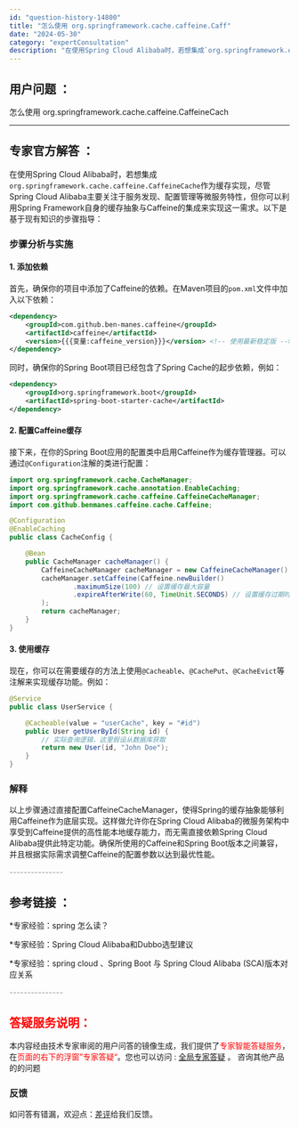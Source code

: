 ```yaml
---
id: "question-history-14800"
title: "怎么使用 org.springframework.cache.caffeine.Caff"
date: "2024-05-30"
category: "expertConsultation"
description: "在使用Spring Cloud Alibaba时，若想集成`org.springframework.cache.caffeine.CaffeineCache`作为缓存实现，尽管Spring Cloud Alibaba主要关注于服务发现、配置管理等微服务特性，但你可以利用Spring Framewor"
---
```


## 用户问题 ： 
 怎么使用 org.springframework.cache.caffeine.CaffeineCach  

---------------
## 专家官方解答 ：

在使用Spring Cloud Alibaba时，若想集成`org.springframework.cache.caffeine.CaffeineCache`作为缓存实现，尽管Spring Cloud Alibaba主要关注于服务发现、配置管理等微服务特性，但你可以利用Spring Framework自身的缓存抽象与Caffeine的集成来实现这一需求。以下是基于现有知识的步骤指导：

### 步骤分析与实施

#### 1. 添加依赖
首先，确保你的项目中添加了Caffeine的依赖。在Maven项目的`pom.xml`文件中加入以下依赖：

```xml
<dependency>
    <groupId>com.github.ben-manes.caffeine</groupId>
    <artifactId>caffeine</artifactId>
    <version>{{{变量:caffeine_version}}}</version> <!-- 使用最新稳定版 -->
</dependency>
```

同时，确保你的Spring Boot项目已经包含了Spring Cache的起步依赖，例如：

```xml
<dependency>
    <groupId>org.springframework.boot</groupId>
    <artifactId>spring-boot-starter-cache</artifactId>
</dependency>
```

#### 2. 配置Caffeine缓存
接下来，在你的Spring Boot应用的配置类中启用Caffeine作为缓存管理器。可以通过`@Configuration`注解的类进行配置：

```java
import org.springframework.cache.CacheManager;
import org.springframework.cache.annotation.EnableCaching;
import org.springframework.cache.caffeine.CaffeineCacheManager;
import com.github.benmanes.caffeine.cache.Caffeine;

@Configuration
@EnableCaching
public class CacheConfig {

    @Bean
    public CacheManager cacheManager() {
        CaffeineCacheManager cacheManager = new CaffeineCacheManager();
        cacheManager.setCaffeine(Caffeine.newBuilder()
                .maximumSize(100) // 设置缓存最大容量
                .expireAfterWrite(60, TimeUnit.SECONDS) // 设置缓存过期时间
        );
        return cacheManager;
    }
}
```

#### 3. 使用缓存
现在，你可以在需要缓存的方法上使用`@Cacheable`、`@CachePut`、`@CacheEvict`等注解来实现缓存功能。例如：

```java
@Service
public class UserService {

    @Cacheable(value = "userCache", key = "#id")
    public User getUserById(String id) {
        // 实际查询逻辑，这里假设从数据库获取
        return new User(id, "John Doe");
    }
}
```

### 解释
以上步骤通过直接配置CaffeineCacheManager，使得Spring的缓存抽象能够利用Caffeine作为底层实现。这样做允许你在Spring Cloud Alibaba的微服务架构中享受到Caffeine提供的高性能本地缓存能力，而无需直接依赖Spring Cloud Alibaba提供此特定功能。确保所使用的Caffeine和Spring Boot版本之间兼容，并且根据实际需求调整Caffeine的配置参数以达到最优性能。


<font color="#949494">---------------</font> 


## 参考链接 ：

*专家经验：spring 怎么读？ 
 
 *专家经验：Spring Cloud Alibaba和Dubbo选型建议 
 
 *专家经验：spring cloud 、Spring Boot 与 Spring Cloud Alibaba (SCA)版本对应关系 


 <font color="#949494">---------------</font> 
 


## <font color="#FF0000">答疑服务说明：</font> 

本内容经由技术专家审阅的用户问答的镜像生成，我们提供了<font color="#FF0000">专家智能答疑服务</font>，在<font color="#FF0000">页面的右下的浮窗”专家答疑“</font>。您也可以访问 : [全局专家答疑](https://answer.opensource.alibaba.com/docs/intro) 。 咨询其他产品的的问题

### 反馈
如问答有错漏，欢迎点：[差评](https://ai.nacos.io/user/feedbackByEnhancerGradePOJOID?enhancerGradePOJOId=14802)给我们反馈。
